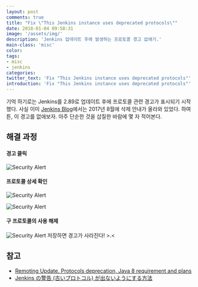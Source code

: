 ```yaml
---
layout: post
comments: true
title: "Fix \"This Jenkins instance uses deprecated protocols\""
date: 2018-01-04 09:58:31
image: '/assets/img/'
description: 'Jenkins 업데이트 후에 발생하는 프로토콜 경고 없애기.'
main-class: 'misc'
color:
tags:
- misc
- jenkins
categories:
twitter_text: 'Fix "This Jenkins instance uses deprecated protocols"'
introduction: 'Fix "This Jenkins instance uses deprecated protocols"'
---
```


기억 하기로는 Jenkins를 2.89로 업데이트 후에 프로토콜 관련 경고가 표시되기 시작했다. 사실 이미 [Jenkins Blog](https://jenkins.io/blog/2017/08/11/remoting-update/)에서는 2017년 8월에 삭제 안내가 올라와 있었다. 하여튼, 이 경고를 없애보자. 아주 단순한 것을 삽질한 바람에 몇 자 적어본다.

## 해결 과정

#### 경고 클릭
![Security Alert](http://cdn.oootoko.net/blog/assets/img/fix-this-jenkins-instance-uses-deprecated-protocols/security-alert.png)

#### 프로토콜 상세 확인
![Security Alert](http://cdn.oootoko.net/blog/assets/img/fix-this-jenkins-instance-uses-deprecated-protocols/agent-protocols.png)

![Security Alert](http://cdn.oootoko.net/blog/assets/img/fix-this-jenkins-instance-uses-deprecated-protocols/agent-protocols-before.png)

#### 구 프로토콜의 사용 해제
![Security Alert](http://cdn.oootoko.net/blog/assets/img/fix-this-jenkins-instance-uses-deprecated-protocols/agent-protocols-after.png)
저장하면 경고가 사라진다! >.<

## 참고
- [Remoting Update. Protocols deprecation, Java 8 requirement and plans](https://jenkins.io/blog/2017/08/11/remoting-update/)
- [Jenkins の警告 (古いプロトコル) が出ないようにする方法](https://m-tmatma.github.io/Jenkins/jenkins-deprecated-protocol.html)
